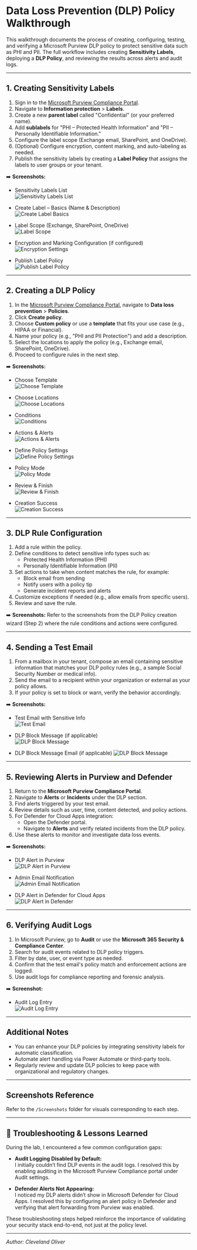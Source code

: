 # Data Loss Prevention (DLP) Policy Walkthrough

This walkthrough documents the process of creating, configuring, testing, and verifying a Microsoft Purview DLP policy to protect sensitive data such as PHI and PII. The full workflow includes creating **Sensitivity Labels**, deploying a **DLP Policy**, and reviewing the results across alerts and audit logs.

---

## 1. Creating Sensitivity Labels

1. Sign in to the [Microsoft Purview Compliance Portal](https://purview.microsoft.com/).
2. Navigate to **Information protection** > **Labels**.
3. Create a new **parent label** called "Confidential" (or your preferred name).
4. Add **sublabels** for "PHI – Protected Health Information" and "PII – Personally Identifiable Information."
5. Configure the label scope (Exchange email, SharePoint, and OneDrive).
6. (Optional) Configure encryption, content marking, and auto-labeling as needed.
7. Publish the sensitivity labels by creating a **Label Policy** that assigns the labels to user groups or your tenant.

➡️ **Screenshots:**
- Sensitivity Labels List  
  ![Sensitivity Labels List](../Screenshots/02-dlp-sensitivity-labels.png)

- Create Label – Basics (Name & Description)  
  ![Create Label Basics](../Screenshots/19-new-sensitivity-label.png)

- Label Scope (Exchange, SharePoint, OneDrive)  
  ![Label Scope](../Screenshots/20-label-scope.png)

- Encryption and Marking Configuration (if configured)  
  ![Encryption Settings](../Screenshots/21-encryption-and-watermark.png)

- Publish Label Policy  
  ![Publish Label Policy](../Screenshots/22-publish-label.png)


---

## 2. Creating a DLP Policy

1. In the [Microsoft Purview Compliance Portal](https://purview.microsoft.com/), navigate to **Data loss prevention** > **Policies**.
2. Click **Create policy**.
3. Choose **Custom policy** or use a **template** that fits your use case (e.g., HIPAA or Financial).
4. Name your policy (e.g., "PHI and PII Protection") and add a description.
5. Select the locations to apply the policy (e.g., Exchange email, SharePoint, OneDrive).
6. Proceed to configure rules in the next step.

➡️ **Screenshots:**
- Choose Template  
  ![Choose Template](../Screenshots/04-dlp-policy-config-choose-a-template.png)

- Choose Locations  
  ![Choose Locations](../Screenshots/05-dlp-policy-config-choose-locations.png)

- Conditions  
  ![Conditions](../Screenshots/06-dlp-policy-config-conditions.png)

- Actions & Alerts  
  ![Actions & Alerts](../Screenshots/07-dlp-policy-actions-and-alert-config.png)

- Define Policy Settings  
  ![Define Policy Settings](../Screenshots/08-dlp-define-policy-settings.png)

- Policy Mode  
  ![Policy Mode](../Screenshots/09-dlp-policy-mode.png)

- Review & Finish  
  ![Review & Finish](../Screenshots/10-dlp-policy-review-and-finish.png)

- Creation Success  
  ![Creation Success](../Screenshots/11-dlp-policy-creation-success.png)


---

## 3. DLP Rule Configuration

1. Add a rule within the policy.
2. Define conditions to detect sensitive info types such as:
   - Protected Health Information (PHI)
   - Personally Identifiable Information (PII)
3. Set actions to take when content matches the rule, for example:
   - Block email from sending
   - Notify users with a policy tip
   - Generate incident reports and alerts
4. Customize exceptions if needed (e.g., allow emails from specific users).
5. Review and save the rule.

➡️ **Screenshots:**
Refer to the screenshots from the DLP Policy creation wizard (Step 2) where the rule conditions and actions were configured.

---

## 4. Sending a Test Email

1. From a mailbox in your tenant, compose an email containing sensitive information that matches your DLP policy rules (e.g., a sample Social Security Number or medical info).
2. Send the email to a recipient within your organization or external as your policy allows.
3. If your policy is set to block or warn, verify the behavior accordingly.

➡️ **Screenshots:**
- Test Email with Sensitive Info  
  ![Test Email](../Screenshots/12-dlp-and-label-trigger-email.png
)

- DLP Block Message (if applicable)  
  ![DLP Block Message](../Screenshots/13-dlp-block-message.png)

- DLP Block Message Email (if applicable)
  ![DLP Block Message](../Screenshots/14-dlp-message-blocked-alert.png)

---

## 5. Reviewing Alerts in Purview and Defender

1. Return to the **Microsoft Purview Compliance Portal**.
2. Navigate to **Alerts** or **Incidents** under the DLP section.
3. Find alerts triggered by your test email.
4. Review details such as user, time, content detected, and policy actions.
5. For Defender for Cloud Apps integration:
   - Open the Defender portal.
   - Navigate to **Alerts** and verify related incidents from the DLP policy.
6. Use these alerts to monitor and investigate data loss events.

➡️ **Screenshots:**
- DLP Alert in Purview  
  ![DLP Alert in Purview](../Screenshots/16-dlp-alert-purview.png)

- Admin Email Notification  
  ![Admin Email Notification](../Screenshots/15-dlp-admin-email-alert.png)

- DLP Alert in Defender for Cloud Apps  
  ![DLP Alert in Defender](../Screenshots/17-dlp-alert-defender-portal.png)

---

## 6. Verifying Audit Logs

1. In Microsoft Purview, go to **Audit** or use the **Microsoft 365 Security & Compliance Center**.
2. Search for audit events related to DLP policy triggers.
3. Filter by date, user, or event type as needed.
4. Confirm that the test email's policy match and enforcement actions are logged.
5. Use audit logs for compliance reporting and forensic analysis.

➡️ **Screenshot:**
- Audit Log Entry  
  ![Audit Log Entry](../Screenshots/18-dlp-audit-search.png)


---

## Additional Notes

- You can enhance your DLP policies by integrating sensitivity labels for automatic classification.
- Automate alert handling via Power Automate or third-party tools.
- Regularly review and update DLP policies to keep pace with organizational and regulatory changes.

---

## Screenshots Reference

Refer to the `/Screenshots` folder for visuals corresponding to each step.

---

## 🔧 Troubleshooting & Lessons Learned

During the lab, I encountered a few common configuration gaps:

- **Audit Logging Disabled by Default:**  
   I initially couldn’t find DLP events in the audit logs. I resolved this by enabling auditing in the Microsoft Purview Compliance portal under Audit settings.

- **Defender Alerts Not Appearing:**  
   I noticed my DLP alerts didn’t show in Microsoft Defender for Cloud Apps. I resolved this by configuring an alert policy in Defender and verifying that alert forwarding from Purview was enabled.

These troubleshooting steps helped reinforce the importance of validating your security stack end-to-end, not just at the policy level.

---

*Author: Cleveland Oliver*  
